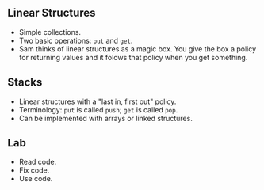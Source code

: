 Linear Structures
-----------------

* Simple collections.
* Two basic operations: `put` and `get`.
* Sam thinks of linear structures as a magic box.  You give the box a
  policy for returning values and it folows that policy when you get
  something.

Stacks
------

* Linear structures with a "last in, first out" policy.
* Terminology: `put` is called `push`; `get` is called `pop`.
* Can be implemented with arrays or linked structures.

Lab
---

* Read code.
* Fix code.
* Use code.
